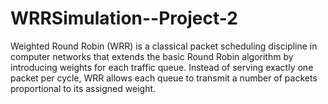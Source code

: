 # WRRSimulation--Project-2
Weighted Round Robin (WRR) is a classical packet scheduling discipline in computer networks that extends the basic Round Robin algorithm by introducing weights for each traffic queue. Instead of serving exactly one packet per cycle, WRR allows each queue to transmit a number of packets proportional to its assigned weight.
